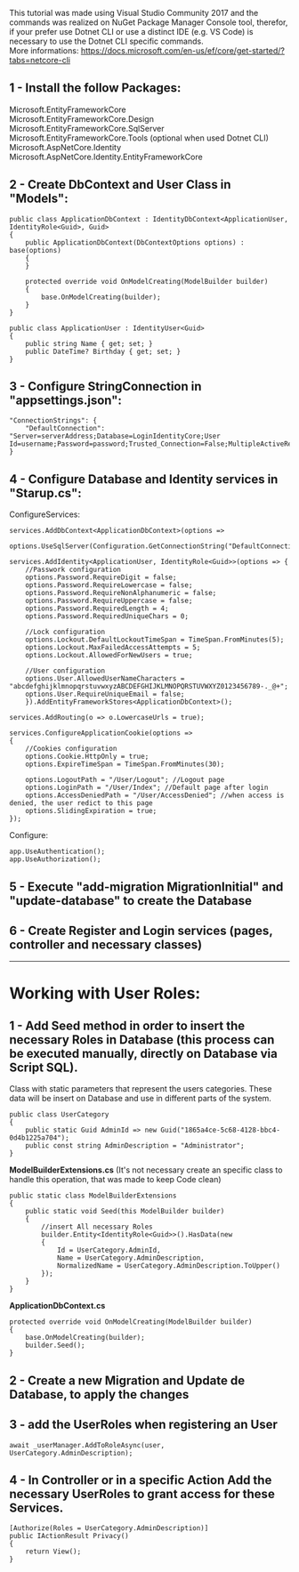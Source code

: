 This tutorial was made using Visual Studio Community 2017 and the commands was realized on NuGet Package Manager Console tool, therefor, if your prefer use Dotnet CLI or use a distinct IDE (e.g. VS Code) is necessary to use the Dotnet CLI specific commands.  
More informations: https://docs.microsoft.com/en-us/ef/core/get-started/?tabs=netcore-cli

## 1 - Install the follow Packages: 
Microsoft.EntityFrameworkCore  
Microsoft.EntityFrameworkCore.Design  
Microsoft.EntityFrameworkCore.SqlServer  
Microsoft.EntityFrameworkCore.Tools (optional when used Dotnet CLI)  
Microsoft.AspNetCore.Identity  
Microsoft.AspNetCore.Identity.EntityFrameworkCore  

## 2 - Create DbContext and User Class in "Models":

	public class ApplicationDbContext : IdentityDbContext<ApplicationUser, IdentityRole<Guid>, Guid>
    {
        public ApplicationDbContext(DbContextOptions options) : base(options)
        {
        }

        protected override void OnModelCreating(ModelBuilder builder)
        {
            base.OnModelCreating(builder);
        }
    }

    public class ApplicationUser : IdentityUser<Guid>
    {
        public string Name { get; set; }
        public DateTime? Birthday { get; set; }
    }
	
## 3 - Configure StringConnection in "appsettings.json":

	"ConnectionStrings": {
		"DefaultConnection": "Server=serverAddress;Database=LoginIdentityCore;User Id=username;Password=password;Trusted_Connection=False;MultipleActiveResultSets=true"
	}

## 4 - Configure Database and  Identity services in "Starup.cs":
ConfigureServices:
		
    services.AddDbContext<ApplicationDbContext>(options => 
            options.UseSqlServer(Configuration.GetConnectionString("DefaultConnection")));

    services.AddIdentity<ApplicationUser, IdentityRole<Guid>>(options => {
        //Passwork configuration
        options.Password.RequireDigit = false;
        options.Password.RequireLowercase = false;
        options.Password.RequireNonAlphanumeric = false;
        options.Password.RequireUppercase = false;
        options.Password.RequiredLength = 4;
        options.Password.RequiredUniqueChars = 0;

        //Lock configuration
        options.Lockout.DefaultLockoutTimeSpan = TimeSpan.FromMinutes(5);
        options.Lockout.MaxFailedAccessAttempts = 5;
        options.Lockout.AllowedForNewUsers = true;

        //User configuration
        options.User.AllowedUserNameCharacters = "abcdefghijklmnopqrstuvwxyzABCDEFGHIJKLMNOPQRSTUVWXYZ0123456789-._@+";
        options.User.RequireUniqueEmail = false;
        }).AddEntityFrameworkStores<ApplicationDbContext>();

    services.AddRouting(o => o.LowercaseUrls = true);		

    services.ConfigureApplicationCookie(options =>
    {
        //Cookies configuration
        options.Cookie.HttpOnly = true;
        options.ExpireTimeSpan = TimeSpan.FromMinutes(30);

        options.LogoutPath = "/User/Logout"; //Logout page
        options.LoginPath = "/User/Index"; //Default page after login
        options.AccessDeniedPath = "/User/AccessDenied"; //when access is denied, the user redict to this page
        options.SlidingExpiration = true;
    });

Configure:

    app.UseAuthentication();
    app.UseAuthorization();

## 5 - Execute "add-migration MigrationInitial" and "update-database" to create the Database

## 6 - Create Register and Login services (pages, controller and necessary classes)

---
# Working with User Roles:
## 1 - Add Seed method in order to insert the necessary Roles in Database (this process can be executed manually, directly on Database via Script SQL).

Class with static parameters that represent the users categories. These data will be insert on Database and use in different parts of the system.

    public class UserCategory
    {
        public static Guid AdminId => new Guid("1865a4ce-5c68-4128-bbc4-0d4b1225a704");
        public const string AdminDescription = "Administrator";
    }

**ModelBuilderExtensions.cs** (It's not necessary create an specific class to handle this operation, that was made to keep Code clean)</p>

    public static class ModelBuilderExtensions
    {
        public static void Seed(this ModelBuilder builder)
        {
            //insert All necessary Roles
            builder.Entity<IdentityRole<Guid>>().HasData(new
            {
                Id = UserCategory.AdminId,
                Name = UserCategory.AdminDescription,
                NormalizedName = UserCategory.AdminDescription.ToUpper()
            });
        }
    }

**ApplicationDbContext.cs**

    protected override void OnModelCreating(ModelBuilder builder)
    {
        base.OnModelCreating(builder);
        builder.Seed();
    }
## 2 - Create a new Migration and Update de Database, to apply the changes

## 3 - add the UserRoles when registering an User
    await _userManager.AddToRoleAsync(user, UserCategory.AdminDescription);

## 4 - In Controller or in a specific Action Add the necessary UserRoles to grant access for these Services.

    [Authorize(Roles = UserCategory.AdminDescription)]
    public IActionResult Privacy()
    {
        return View();
    }